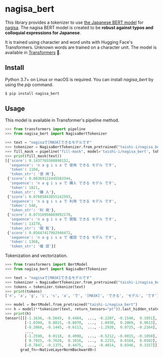 # nagisa_bert

This library provides a tokenizer to use [the Japanese BERT model](https://huggingface.co/taishi-i/nagisa_bert) for [nagisa](https://github.com/taishi-i/nagisa).
The nagisa BERT model is created to be **robust against typos and colloquial expressions for Japanese**.

It is trained using character and word units with Hugging Face's Transformers. Unknown words are trained on a character unit.
The model is available in [Transformers](https://github.com/huggingface/transformers) 🤗.

## Install

Python 3.7+ on Linux or macOS is required.
You can install *nagisa_bert* by using the *pip* command.


```bash
$ pip install nagisa_bert
```

## Usage

This model is available in Transformer's pipeline method.

```python
>>> from transformers import pipeline
>>> from nagisa_bert import NagisaBertTokenizer

>>> text = "nagisaで[MASK]できるモデルです"
>>> tokenizer = NagisaBertTokenizer.from_pretrained("taishi-i/nagisa_bert")
>>> fill_mask = pipeline("fill-mask", model='taishi-i/nagisa_bert', tokenizer=tokenizer)
>>> print(fill_mask(text))
[{'score': 0.1437765508890152,
  'sequence': 'n a g i s a で 使用 できる モデル です',
  'token': 1104,
  'token_str': '使 用'},
 {'score': 0.08369122445583344,
  'sequence': 'n a g i s a で 購入 できる モデル です',
  'token': 1821,
  'token_str': '購 入'},
 {'score': 0.07685843855142593,
  'sequence': 'n a g i s a で 利用 できる モデル です',
  'token': 548,
  'token_str': '利 用'},
 {'score': 0.07316956669092178,
  'sequence': 'n a g i s a で 閲覧 できる モデル です',
  'token': 13270,
  'token_str': '閲 覧'},
 {'score': 0.05647417902946472,
  'sequence': 'n a g i s a で 確認 できる モデル です',
  'token': 1368,
  'token_str': '確 認'}]

```

Tokenization and vectorization.

```python
>>> from transformers import BertModel
>>> from nagisa_bert import NagisaBertTokenizer

>>> text = "nagisaで[MASK]できるモデルです"
>>> tokenizer = NagisaBertTokenizer.from_pretrained("taishi-i/nagisa_bert")
>>> tokens = tokenizer.tokenize(text)
>>> print(tokens)
['n', 'a', 'g', 'i', 's', 'a', 'で', '[MASK]', 'できる', 'モデル', 'です']

>>> model = BertModel.from_pretrained("taishi-i/nagisa_bert")
>>> h = model(**tokenizer(text, return_tensors="pt")).last_hidden_state
>>> print(h)
tensor([[[-1.1636, -0.5645,  0.4484,  ..., -0.2207, -0.1540,  0.1051],
         [-1.0394,  0.8815, -0.8070,  ...,  1.0930,  0.2069,  0.9613],
         [-0.2068, -0.1445, -0.6113,  ..., -1.2920,  0.0725, -0.2164],
         ...,
         [-1.2590,  0.0118,  0.4998,  ..., -0.5212, -0.8015, -0.1050],
         [ 0.7925, -0.7628,  0.1016,  ...,  0.2233,  0.0164,  0.0102],
         [-0.7847, -0.1375,  0.4475,  ..., -0.4014,  0.0346,  0.3157]]],
       grad_fn=<NativeLayerNormBackward0>)
```
